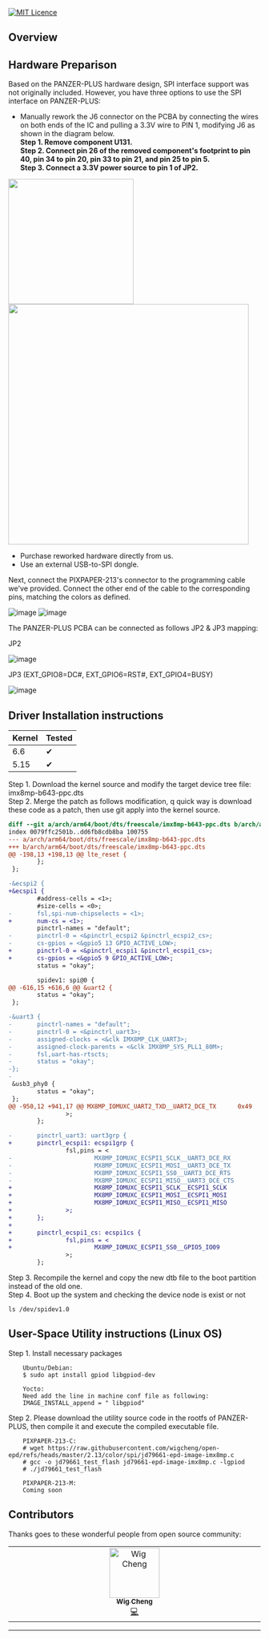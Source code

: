 [![MIT Licence](https://badges.frapsoft.com/os/mit/mit.svg?v=103)](https://github.com/diogocavilha/fancy-git/blob/master/LICENSE)

## Overview

## Hardware Preparison

Based on the PANZER-PLUS hardware design, SPI interface support was not originally included. However, you have three options to use the SPI interface on PANZER-PLUS: <br>

- Manually rework the J6 connector on the PCBA by connecting the wires on both ends of the IC and pulling a 3.3V wire to PIN 1, modifying J6 as shown in the diagram below. <br>
**Step 1. Remove component U131.** <br>
**Step 2. Connect pin 26 of the removed component's footprint to pin 40, pin 34 to pin 20, pin 33 to pin 21, and pin 25 to pin 5.** <br>
**Step 3. Connect a 3.3V power source to pin 1 of JP2.** <br>
<img src="https://github.com/user-attachments/assets/d078649b-6386-4ebc-ab80-e8636ebd399e" width="250">
<img src="https://github.com/user-attachments/assets/a295b2cd-11bd-4b92-9a99-4f7116dfa3cf" width="480">

- Purchase reworked hardware directly from us.
- Use an external USB-to-SPI dongle.

Next, connect the PIXPAPER-213's connector to the programming cable we've provided. Connect the other end of the cable to the corresponding pins, matching the colors as defined.

![image](https://github.com/user-attachments/assets/af657fcd-c5c5-4a54-b7a7-40c95f902b9c)
![image](https://github.com/user-attachments/assets/6ae059a1-9711-4d93-b800-46bffb24d128)

The PANZER-PLUS PCBA can be connected as follows JP2 & JP3 mapping:

JP2

![image](https://github.com/user-attachments/assets/c8c17f15-2931-46ce-b59c-35a7c2ab32fb)


JP3 (EXT_GPIO8=DC#, EXT_GPIO6=RST#, EXT_GPIO4=BUSY)

![image](https://github.com/user-attachments/assets/85ae632d-a87e-4bb6-906d-dba9d6b1c32b)


## Driver Installation instructions

|Kernel|Tested|
|---|---|
| 6.6 |&#10004;|
| 5.15 |&#10004;|

Step 1. Download the kernel source and modify the target device tree file: imx8mp-b643-ppc.dts <br>
Step 2. Merge the patch as follows modification, q quick way is download these code as a patch, then use git apply into the kernel source.<br>

```diff
diff --git a/arch/arm64/boot/dts/freescale/imx8mp-b643-ppc.dts b/arch/arm64/boot/dts/freescale/imx8mp-b643-ppc.dts
index 0079ffc2501b..dd6fb8cdb8ba 100755
--- a/arch/arm64/boot/dts/freescale/imx8mp-b643-ppc.dts
+++ b/arch/arm64/boot/dts/freescale/imx8mp-b643-ppc.dts
@@ -198,13 +198,13 @@ lte_reset {
        };
 };

-&ecspi2 {
+&ecspi1 {
        #address-cells = <1>;
        #size-cells = <0>;
-       fsl,spi-num-chipselects = <1>;
+       num-cs = <1>;
        pinctrl-names = "default";
-       pinctrl-0 = <&pinctrl_ecspi2 &pinctrl_ecspi2_cs>;
-       cs-gpios = <&gpio5 13 GPIO_ACTIVE_LOW>;
+       pinctrl-0 = <&pinctrl_ecspi1 &pinctrl_ecspi1_cs>;
+       cs-gpios = <&gpio5 9 GPIO_ACTIVE_LOW>;
        status = "okay";

        spidev1: spi@0 {
@@ -616,15 +616,6 @@ &uart2 {
        status = "okay";
 };

-&uart3 {
-       pinctrl-names = "default";
-       pinctrl-0 = <&pinctrl_uart3>;
-       assigned-clocks = <&clk IMX8MP_CLK_UART3>;
-       assigned-clock-parents = <&clk IMX8MP_SYS_PLL1_80M>;
-       fsl,uart-has-rtscts;
-       status = "okay";
-};
-
 &usb3_phy0 {
        status = "okay";
 };
@@ -950,12 +941,17 @@ MX8MP_IOMUXC_UART2_TXD__UART2_DCE_TX      0x49
                >;
        };

-       pinctrl_uart3: uart3grp {
+       pinctrl_ecspi1: ecspi1grp {
                fsl,pins = <
-                       MX8MP_IOMUXC_ECSPI1_SCLK__UART3_DCE_RX          0x140
-                       MX8MP_IOMUXC_ECSPI1_MOSI__UART3_DCE_TX          0x140
-                       MX8MP_IOMUXC_ECSPI1_SS0__UART3_DCE_RTS          0x140
-                       MX8MP_IOMUXC_ECSPI1_MISO__UART3_DCE_CTS         0x140
+                       MX8MP_IOMUXC_ECSPI1_SCLK__ECSPI1_SCLK           0x140
+                       MX8MP_IOMUXC_ECSPI1_MOSI__ECSPI1_MOSI           0x140
+                       MX8MP_IOMUXC_ECSPI1_MISO__ECSPI1_MISO           0x140
+               >;
+       };
+
+       pinctrl_ecspi1_cs: ecspi1cs {
+               fsl,pins = <
+                       MX8MP_IOMUXC_ECSPI1_SS0__GPIO5_IO09                     0x140
                >;
        };
```

Step 3. Recompile the kernel and copy the new dtb file to the boot partition instead of the old one. <br>
Step 4. Boot up the system and checking the device node is exist or not <br>

    ls /dev/spidev1.0
    

## User-Space Utility instructions (Linux OS)

Step 1. Install necessary packages

        Ubuntu/Debian:
        $ sudo apt install gpiod libgpiod-dev

        Yocto:
        Need add the line in machine conf file as following:
        IMAGE_INSTALL_append = " libgpiod"



Step 2. Please download the utility source code in the rootfs of PANZER-PLUS, then compile it and execute the compiled executable file.

        PIXPAPER-213-C:
        # wget https://raw.githubusercontent.com/wigcheng/open-epd/refs/heads/master/2.13/color/spi/jd79661-epd-image-imx8mp.c
        # gcc -o jd79661_test_flash jd79661-epd-image-imx8mp.c -lgpiod
        # ./jd79661_test_flash 

        PIXPAPER-213-M:
        Coming soon




## Contributors

Thanks goes to these wonderful people from open source community:

<!-- ALL-CONTRIBUTORS-LIST:START - Do not remove or modify this section -->
<!-- prettier-ignore-start -->
<!-- markdownlint-disable -->
<table>
  <tbody>
    <tr>
      <td align="center" valign="top" width="14.28%"><a href="https://github.com/wigcheng"><img src="https://avatars.githubusercontent.com/u/7148592?v=4" width="100px;" alt="Wig Cheng"/><br /><sub><b>Wig Cheng</b></sub></a><br /><a href="https://github.com/wigcheng/open-epd/commits?author=wigcheng" title="Code">💻</a></td>
    </tr>
  </tbody>
</table>

<!-- markdownlint-restore -->
<!-- prettier-ignore-end -->

<!-- ALL-CONTRIBUTORS-LIST:END -->

---
